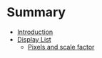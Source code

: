 # Summary

- [Introduction](./introduction.md)
- [Display List](./display-list.md)
  - [Pixels and scale factor](./display-list/pixels.md)